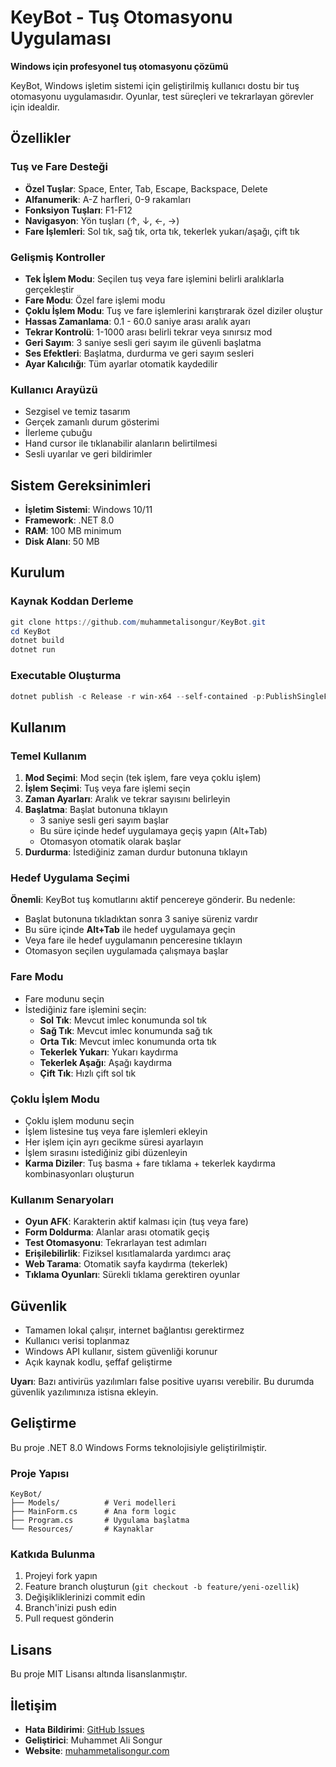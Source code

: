 # KeyBot - Tuş Otomasyonu Uygulaması

**Windows için profesyonel tuş otomasyonu çözümü**

KeyBot, Windows işletim sistemi için geliştirilmiş kullanıcı dostu bir tuş otomasyonu uygulamasıdır. Oyunlar, test süreçleri ve tekrarlayan görevler için idealdir.

## Özellikler

### Tuş ve Fare Desteği
- **Özel Tuşlar**: Space, Enter, Tab, Escape, Backspace, Delete
- **Alfanumerik**: A-Z harfleri, 0-9 rakamları
- **Fonksiyon Tuşları**: F1-F12
- **Navigasyon**: Yön tuşları (↑, ↓, ←, →)
- **Fare İşlemleri**: Sol tık, sağ tık, orta tık, tekerlek yukarı/aşağı, çift tık

### Gelişmiş Kontroller
- **Tek İşlem Modu**: Seçilen tuş veya fare işlemini belirli aralıklarla gerçekleştir
- **Fare Modu**: Özel fare işlemi modu
- **Çoklu İşlem Modu**: Tuş ve fare işlemlerini karıştırarak özel diziler oluştur
- **Hassas Zamanlama**: 0.1 - 60.0 saniye arası aralık ayarı
- **Tekrar Kontrolü**: 1-1000 arası belirli tekrar veya sınırsız mod
- **Geri Sayım**: 3 saniye sesli geri sayım ile güvenli başlatma
- **Ses Efektleri**: Başlatma, durdurma ve geri sayım sesleri
- **Ayar Kalıcılığı**: Tüm ayarlar otomatik kaydedilir

### Kullanıcı Arayüzü
- Sezgisel ve temiz tasarım
- Gerçek zamanlı durum gösterimi
- İlerleme çubuğu
- Hand cursor ile tıklanabilir alanların belirtilmesi
- Sesli uyarılar ve geri bildirimler

## Sistem Gereksinimleri

- **İşletim Sistemi**: Windows 10/11
- **Framework**: .NET 8.0
- **RAM**: 100 MB minimum
- **Disk Alanı**: 50 MB

## Kurulum

### Kaynak Koddan Derleme
```powershell
git clone https://github.com/muhammetalisongur/KeyBot.git
cd KeyBot
dotnet build
dotnet run
```

### Executable Oluşturma
```powershell
dotnet publish -c Release -r win-x64 --self-contained -p:PublishSingleFile=true
```

## Kullanım

### Temel Kullanım
1. **Mod Seçimi**: Mod seçin (tek işlem, fare veya çoklu işlem)
2. **İşlem Seçimi**: Tuş veya fare işlemi seçin
3. **Zaman Ayarları**: Aralık ve tekrar sayısını belirleyin
4. **Başlatma**: Başlat butonuna tıklayın
   - 3 saniye sesli geri sayım başlar
   - Bu süre içinde hedef uygulamaya geçiş yapın (Alt+Tab)
   - Otomasyon otomatik olarak başlar
5. **Durdurma**: İstediğiniz zaman durdur butonuna tıklayın

### Hedef Uygulama Seçimi
**Önemli**: KeyBot tuş komutlarını aktif pencereye gönderir. Bu nedenle:
- Başlat butonuna tıkladıktan sonra 3 saniye süreniz vardır
- Bu süre içinde **Alt+Tab** ile hedef uygulamaya geçin
- Veya fare ile hedef uygulamanın penceresine tıklayın
- Otomasyon seçilen uygulamada çalışmaya başlar

### Fare Modu
- Fare modunu seçin
- İstediğiniz fare işlemini seçin:
  - **Sol Tık**: Mevcut imlec konumunda sol tık
  - **Sağ Tık**: Mevcut imlec konumunda sağ tık
  - **Orta Tık**: Mevcut imlec konumunda orta tık
  - **Tekerlek Yukarı**: Yukarı kaydırma
  - **Tekerlek Aşağı**: Aşağı kaydırma
  - **Çift Tık**: Hızlı çift sol tık

### Çoklu İşlem Modu
- Çoklu işlem modunu seçin
- İşlem listesine tuş veya fare işlemleri ekleyin
- Her işlem için ayrı gecikme süresi ayarlayın
- İşlem sırasını istediğiniz gibi düzenleyin
- **Karma Diziler**: Tuş basma + fare tıklama + tekerlek kaydırma kombinasyonları oluşturun

### Kullanım Senaryoları
- **Oyun AFK**: Karakterin aktif kalması için (tuş veya fare)
- **Form Doldurma**: Alanlar arası otomatik geçiş
- **Test Otomasyonu**: Tekrarlayan test adımları
- **Erişilebilirlik**: Fiziksel kısıtlamalarda yardımcı araç
- **Web Tarama**: Otomatik sayfa kaydırma (tekerlek)
- **Tıklama Oyunları**: Sürekli tıklama gerektiren oyunlar

## Güvenlik

- Tamamen lokal çalışır, internet bağlantısı gerektirmez
- Kullanıcı verisi toplanmaz
- Windows API kullanır, sistem güvenliği korunur
- Açık kaynak kodlu, şeffaf geliştirme

**Uyarı**: Bazı antivirüs yazılımları false positive uyarısı verebilir. Bu durumda güvenlik yazılımınıza istisna ekleyin.

## Geliştirme

Bu proje .NET 8.0 Windows Forms teknolojisiyle geliştirilmiştir.

### Proje Yapısı
```
KeyBot/
├── Models/          # Veri modelleri
├── MainForm.cs      # Ana form logic
├── Program.cs       # Uygulama başlatma
└── Resources/       # Kaynaklar
```

### Katkıda Bulunma
1. Projeyi fork yapın
2. Feature branch oluşturun (`git checkout -b feature/yeni-ozellik`)
3. Değişikliklerinizi commit edin
4. Branch'inizi push edin
5. Pull request gönderin

## Lisans

Bu proje MIT Lisansı altında lisanslanmıştır.

## İletişim

- **Hata Bildirimi**: [GitHub Issues](https://github.com/muhammetalisongur/KeyBot/issues)
- **Geliştirici**: Muhammet Ali Songur
- **Website**: [muhammetalisongur.com](https://muhammetalisongur.com) 
